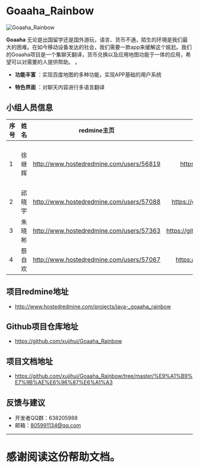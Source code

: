 ﻿# Goaaha_Rainbow
![Goaaha_Rainbow](https://github.com/xujihui/Goaaha_Rainbow/blob/master/logo2.0.png)

**Goaaha**   无论是出国留学还是国外游玩，语言、货币不通，陌生的环境是我们最大的困难。在如今移动设备发达的社会，我们需要一款app来缓解这个尴尬。我们的Goaaha项目是一个集聊天翻译，货币兑换以及应用地图功能于一体的应用，希望可以对需要的人提供帮助。
。
 
- **功能丰富** ：实现百度地图的多种功能，实现APP基础的用户系统

- **特色界面** ：对聊天内容进行多语言翻译

## 小组人员信息


| 序号      |     姓名 |   redmine主页   |github主页|角色|
| :-------- | --------:| :------: |:------: |:------: |
| 1 | 徐继辉| http://www.hostedredmine.com/users/56819 |https://github.com/xujihui|项目经理、UI、开发|
| 2 | 祁晓宇| http://www.hostedredmine.com/users/57088 |https://github.com/qixiaoyu233|开发、测试|
| 3 | 朱晓彬| http://www.hostedredmine.com/users/57363 |https://github.com/sumozhuxiaobin|产品、开发|
| 4 | 蔡自欢| http://www.hostedredmine.com/users/57067 |https://github.com/caizihuan|开发、测试|

## 项目redmine地址
- http://www.hostedredmine.com/projects/java-_goaaha_rainbow
## Github项目仓库地址
- https://github.com/xujihui/Goaaha_Rainbow
## 项目文档地址
- https://github.com/xujihui/Goaaha_Rainbow/tree/master/%E9%A1%B9%E7%9B%AE%E6%96%87%E6%A1%A3
## 反馈与建议
- 开发者QQ群：638205988
- 邮箱：805991134@qq.com



---------
感谢阅读这份帮助文档。
=======
